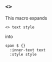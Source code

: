 ## `<>`

This macro expands

```cirru
<> text style
```

into

```cirru
span $ {}
  :inner-text text
  :style style
```
